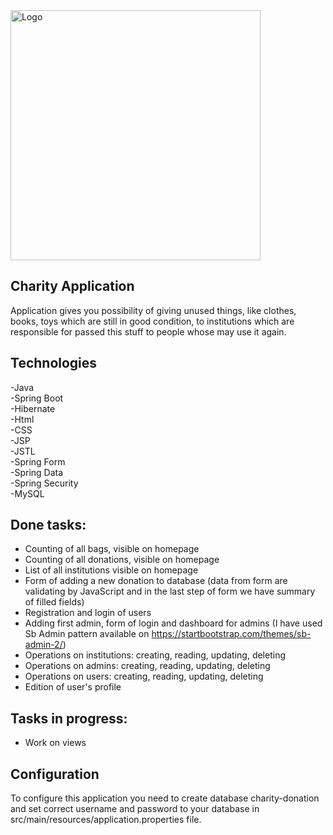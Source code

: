 <img alt="Logo" src="http://coderslab.pl/svg/logo-coderslab.svg" width="400">

## Charity Application
Application gives you possibility of giving unused things, like clothes, books, toys which are still 
in good condition, to institutions which are responsible for passed this stuff to people whose may use it again.

## Technologies

-Java <br>
-Spring Boot <br>
-Hibernate <br>
-Html <br>
-CSS <br>
-JSP <br>
-JSTL <br>
-Spring Form <br>
-Spring Data <br>
-Spring Security <br>
-MySQL

## Done tasks:

- Counting of all bags, visible on homepage
- Counting of all donations, visible on homepage
- List of all institutions visible on homepage
- Form of adding a new donation to database (data from form are validating by JavaScript and in the last step of form we have summary of filled fields)
- Registration and login of users
- Adding first admin, form of login and dashboard for admins (I have used Sb Admin pattern available on https://startbootstrap.com/themes/sb-admin-2/)
- Operations on institutions: creating, reading, updating, deleting
- Operations on admins: creating, reading, updating, deleting
- Operations on users: creating, reading, updating, deleting
- Edition of user's profile

## Tasks in progress:

- Work on views


## Configuration
To configure this application you need to create database charity-donation and set correct username and password to your database in 
src/main/resources/application.properties file.
